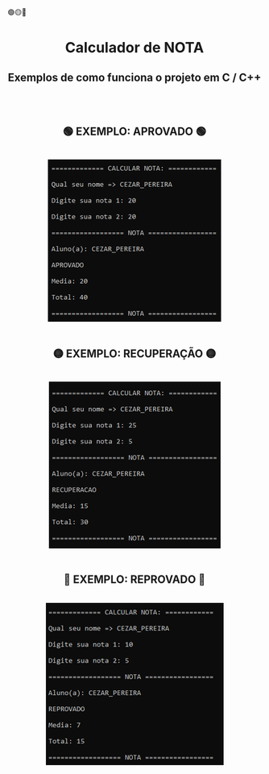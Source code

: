 🟢🟡🔴

<h1 style="text-align: center;">Calculador de NOTA </h1>
<h2 style="text-align: center;">Exemplos de como funciona o projeto em C / C++</h3>
<br>

<br>
<div style="display:flex; justify-content:center;">
    <div>
        <h2  style="display:flex; justify-content:center; aling-items:center;">🟢 EXEMPLO: APROVADO 🟢</h2>
        <br>
        <img src="img/aprovado.png" alt="img_aprovado">
    </div>
</div>

<br>
<div style="display:flex; justify-content:center;">
    <div>
        <h2  style="display:flex; justify-content:center; aling-items:center;">🟡 EXEMPLO: RECUPERAÇÃO 🟡 </h2>
        <br>
        <img src="img/recuperação.png" alt="img_recuperação">
    </div>
</div>

<br>
<div style="display:flex; justify-content:center;">
    <div>
        <h2  style="display:flex; justify-content:center; aling-items:center;">🔴 EXEMPLO: REPROVADO 🔴 </h2>
        <br>
        <img src="img/reprovado.png" alt="img_reprovado">
    </div>
</div>
